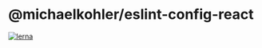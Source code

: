 # @michaelkohler/eslint-config-react

[![lerna](https://img.shields.io/badge/maintained%20with-lerna-cc00ff.svg)](https://lernajs.io/)
